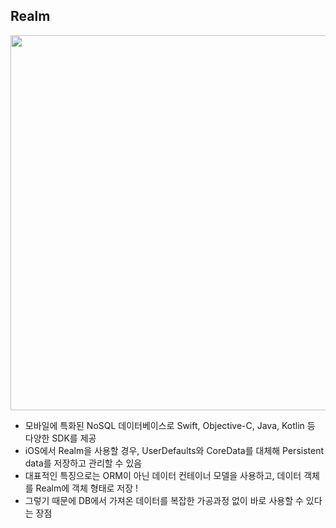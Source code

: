 ## Realm


<img src="https://user-images.githubusercontent.com/81313960/142776326-18dec4c1-1b88-41f5-bf9d-f0b9b994120f.png" width="600">

- 모바일에 특화된 NoSQL 데이터베이스로 Swift, Objective-C, Java, Kotlin 등 다양한 SDK를 제공
- iOS에서 Realm을 사용할 경우, UserDefaults와 CoreData를 대체해 Persistent data를 저장하고 관리할 수 있음
- 대표적인 특징으로는 ORM이 아닌 데이터 컨테이너 모델을 사용하고, 데이터 객체를 Realm에 객체 형태로 저장 !
- 그렇기 때문에 DB에서 가져온 데이터를 복잡한 가공과정 없이 바로 사용할 수 있다는 장점
